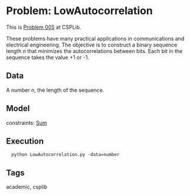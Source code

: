 # Problem: LowAutocorrelation

This is [Problem 005](https://www.csplib.org/Problems/prob005/) at CSPLib.

These problems have many practical applications in communications and electrical engineering.
The objective is to construct a binary sequence length n that minimizes the autocorrelations between bits.
Each bit in the sequence takes the value +1 or -1.

## Data
  A number n, the length of the sequence.

## Model
  constraints: [Sum](https://pycsp.org/documentation/constraints/Sum)

## Execution
```
  python LowAutocorrelation.py -data=number
```

## Tags
  academic, csplib
